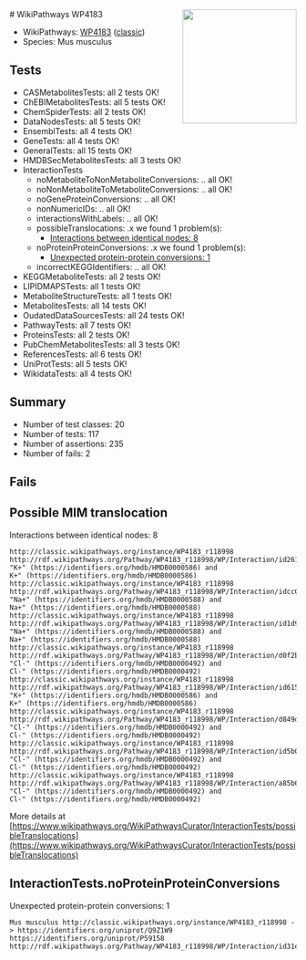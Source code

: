 <img style="float: right; width: 200px" src="https://upload.wikimedia.org/wikipedia/commons/thumb/8/83/Wplogo_with_text_500.png/640px-Wplogo_with_text_500.png" />
# WikiPathways WP4183

* WikiPathways: [WP4183](https://wikipathways.org/pathways/WP4183) ([classic](https://classic.wikipathways.org/instance/WP4183))
* Species: Mus musculus
## Tests
* CASMetabolitesTests: all 2 tests OK!
* ChEBIMetabolitesTests: all 5 tests OK!
* ChemSpiderTests: all 2 tests OK!
* DataNodesTests: all 5 tests OK!
* EnsemblTests: all 4 tests OK!
* GeneTests: all 4 tests OK!
* GeneralTests: all 15 tests OK!
* HMDBSecMetabolitesTests: all 3 tests OK!
* InteractionTests
    * noMetaboliteToNonMetaboliteConversions: .. all OK!
    * noNonMetaboliteToMetaboliteConversions: .. all OK!
    * noGeneProteinConversions: .. all OK!
    * nonNumericIDs: .. all OK!
    * interactionsWithLabels: .. all OK!
    * possibleTranslocations: .x we found 1 problem(s):
        * [Interactions between identical nodes: 8](#1c11820d)
    * noProteinProteinConversions: .x we found 1 problem(s):
        * [Unexpected protein-protein conversions: 1](#2cf74677)
    * incorrectKEGGIdentifiers: .. all OK!
* KEGGMetaboliteTests: all 2 tests OK!
* LIPIDMAPSTests: all 1 tests OK!
* MetaboliteStructureTests: all 1 tests OK!
* MetabolitesTests: all 14 tests OK!
* OudatedDataSourcesTests: all 24 tests OK!
* PathwayTests: all 7 tests OK!
* ProteinsTests: all 2 tests OK!
* PubChemMetabolitesTests: all 3 tests OK!
* ReferencesTests: all 6 tests OK!
* UniProtTests: all 5 tests OK!
* WikidataTests: all 4 tests OK!


## Summary

* Number of test classes: 20
* Number of tests: 117
* Number of assertions: 235
* Number of fails: 2

## Fails

<a name="1c11820d" />

## Possible MIM translocation

Interactions between identical nodes: 8
```
http://classic.wikipathways.org/instance/WP4183_r118998 http://rdf.wikipathways.org/Pathway/WP4183_r118998/WP/Interaction/id261cbb5e "K+" (https://identifiers.org/hmdb/HMDB0000586) and 
K+" (https://identifiers.org/hmdb/HMDB0000586)
http://classic.wikipathways.org/instance/WP4183_r118998 http://rdf.wikipathways.org/Pathway/WP4183_r118998/WP/Interaction/idcc0411c "Na+" (https://identifiers.org/hmdb/HMDB0000588) and 
Na+" (https://identifiers.org/hmdb/HMDB0000588)
http://classic.wikipathways.org/instance/WP4183_r118998 http://rdf.wikipathways.org/Pathway/WP4183_r118998/WP/Interaction/id1d935e84 "Na+" (https://identifiers.org/hmdb/HMDB0000588) and 
Na+" (https://identifiers.org/hmdb/HMDB0000588)
http://classic.wikipathways.org/instance/WP4183_r118998 http://rdf.wikipathways.org/Pathway/WP4183_r118998/WP/Interaction/d0f2b "Cl-" (https://identifiers.org/hmdb/HMDB0000492) and 
Cl-" (https://identifiers.org/hmdb/HMDB0000492)
http://classic.wikipathways.org/instance/WP4183_r118998 http://rdf.wikipathways.org/Pathway/WP4183_r118998/WP/Interaction/id61587368 "K+" (https://identifiers.org/hmdb/HMDB0000586) and 
K+" (https://identifiers.org/hmdb/HMDB0000586)
http://classic.wikipathways.org/instance/WP4183_r118998 http://rdf.wikipathways.org/Pathway/WP4183_r118998/WP/Interaction/d849d "Cl-" (https://identifiers.org/hmdb/HMDB0000492) and 
Cl-" (https://identifiers.org/hmdb/HMDB0000492)
http://classic.wikipathways.org/instance/WP4183_r118998 http://rdf.wikipathways.org/Pathway/WP4183_r118998/WP/Interaction/id5b01cab1 "Cl-" (https://identifiers.org/hmdb/HMDB0000492) and 
Cl-" (https://identifiers.org/hmdb/HMDB0000492)
http://classic.wikipathways.org/instance/WP4183_r118998 http://rdf.wikipathways.org/Pathway/WP4183_r118998/WP/Interaction/a85b6 "Cl-" (https://identifiers.org/hmdb/HMDB0000492) and 
Cl-" (https://identifiers.org/hmdb/HMDB0000492)
```

More details at [https://www.wikipathways.org/WikiPathwaysCurator/InteractionTests/possibleTranslocations](https://www.wikipathways.org/WikiPathwaysCurator/InteractionTests/possibleTranslocations)

<a name="2cf74677" />

## InteractionTests.noProteinProteinConversions

Unexpected protein-protein conversions: 1
```
Mus musculus http://classic.wikipathways.org/instance/WP4183_r118998 -> https://identifiers.org/uniprot/Q9Z1W9 https://identifiers.org/uniprot/P59158 http://rdf.wikipathways.org/Pathway/WP4183_r118998/WP/Interaction/id31e62b73
```

